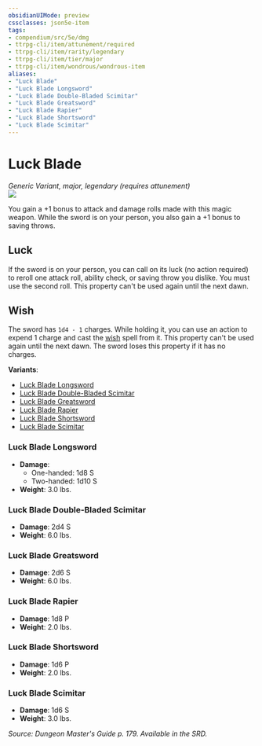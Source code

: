 ```yaml
---
obsidianUIMode: preview
cssclasses: json5e-item
tags:
- compendium/src/5e/dmg
- ttrpg-cli/item/attunement/required
- ttrpg-cli/item/rarity/legendary
- ttrpg-cli/item/tier/major
- ttrpg-cli/item/wondrous/wondrous-item
aliases: 
- "Luck Blade"
- "Luck Blade Longsword"
- "Luck Blade Double-Bladed Scimitar"
- "Luck Blade Greatsword"
- "Luck Blade Rapier"
- "Luck Blade Shortsword"
- "Luck Blade Scimitar"
---
```

# Luck Blade
*Generic Variant, major, legendary (requires attunement)*  
![](/3-Mechanics/CLI/items/img/luck-blade.webp#right)  


You gain a +1 bonus to attack and damage rolls made with this magic weapon. While the sword is on your person, you also gain a +1 bonus to saving throws.

## Luck

If the sword is on your person, you can call on its luck (no action required) to reroll one attack roll, ability check, or saving throw you dislike. You must use the second roll. This property can't be used again until the next dawn.

## Wish

The sword has `1d4 - 1` charges. While holding it, you can use an action to expend 1 charge and cast the [wish](/3-Mechanics/CLI/spells/wish.md) spell from it. This property can't be used again until the next dawn. The sword loses this property if it has no charges.

**Variants**:
- [Luck Blade Longsword](#Luck%20Blade%20Longsword)
- [Luck Blade Double-Bladed Scimitar](#Luck%20Blade%20Double-Bladed%20Scimitar)
- [Luck Blade Greatsword](#Luck%20Blade%20Greatsword)
- [Luck Blade Rapier](#Luck%20Blade%20Rapier)
- [Luck Blade Shortsword](#Luck%20Blade%20Shortsword)
- [Luck Blade Scimitar](#Luck%20Blade%20Scimitar)

### Luck Blade Longsword

- **Damage**:
  - One-handed: 1d8 S
  - Two-handed: 1d10 S
- **Weight**: 3.0 lbs.

### Luck Blade Double-Bladed Scimitar

- **Damage**: 2d4 S
- **Weight**: 6.0 lbs.

### Luck Blade Greatsword

- **Damage**: 2d6 S
- **Weight**: 6.0 lbs.

### Luck Blade Rapier

- **Damage**: 1d8 P
- **Weight**: 2.0 lbs.

### Luck Blade Shortsword

- **Damage**: 1d6 P
- **Weight**: 2.0 lbs.

### Luck Blade Scimitar

- **Damage**: 1d6 S
- **Weight**: 3.0 lbs.


*Source: Dungeon Master's Guide p. 179. Available in the SRD.*
